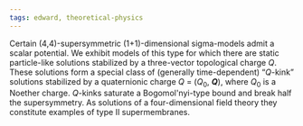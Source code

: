 ```yaml
---
tags: edward, theoretical-physics
---
```

Certain (4,4)-supersymmetric (1+1)-dimensional sigma-models admit a scalar potential. We exhibit models of this type for which there are static particle-like solutions stabilized by a three-vector topological charge *Q*. These solutions form a special class of (generally time-dependent) “*Q*-kink” solutions stabilized by a quaternionic charge *Q* = (*Q*<sub>0</sub>, *<b>Q</b>*), where *Q*<sub>0</sub> is a Noether charge. *Q*-kinks saturate a Bogomol'nyi-type bound and break half the supersymmetry. As solutions of a four-dimensional field theory they constitute examples of type II supermembranes.
